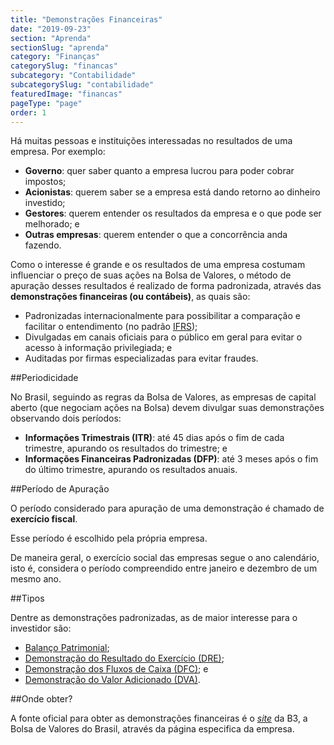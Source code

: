 ```yaml
---
title: "Demonstrações Financeiras"
date: "2019-09-23"
section: "Aprenda"
sectionSlug: "aprenda"
category: "Finanças"
categorySlug: "financas"
subcategory: "Contabilidade"
subcategorySlug: "contabilidade"
featuredImage: "financas"
pageType: "page"
order: 1
---
```


Há muitas pessoas e instituições interessadas no resultados de uma empresa. Por exemplo:

- **Governo**: quer saber quanto a empresa lucrou para poder cobrar impostos;
- **Acionistas**: querem saber se a empresa está dando retorno ao dinheiro investido;
- **Gestores**: querem entender os resultados da empresa e o que pode ser melhorado; e
- **Outras empresas**: querem entender o que a concorrência anda fazendo.

Como o interesse é grande e os resultados de uma empresa costumam influenciar o preço de suas ações na Bolsa de Valores, o método de apuração desses resultados é realizado de forma padronizada, através das **demonstrações financeiras (ou contábeis)**, as quais são:

- Padronizadas internacionalmente para possibilitar a comparação e facilitar o entendimento (no padrão [IFRS](https://pt.wikipedia.org/wiki/Normas_internacionais_de_contabilidade));
- Divulgadas em canais oficiais para o público em geral para evitar o acesso à informação privilegiada; e
- Auditadas por firmas especializadas para evitar fraudes.

##Periodicidade

No Brasil, seguindo as regras da Bolsa de Valores, as empresas de capital aberto (que negociam ações na Bolsa) devem divulgar suas demonstrações observando dois períodos:

- **Informações Trimestrais (ITR)**: até 45 dias após o fim de cada trimestre, apurando os resultados do trimestre; e
- **Informações Financeiras Padronizadas (DFP)**: até 3 meses após o fim do último trimestre, apurando os resultados anuais.

##Período de Apuração

O período considerado para apuração de uma demonstração é chamado de **exercício fiscal**.

Esse período é escolhido pela própria empresa.

De maneira geral, o exercício social das empresas segue o ano calendário, isto é, considera o período compreendido entre janeiro e dezembro de um mesmo ano.

##Tipos

Dentre as demonstrações padronizadas, as de maior interesse para o investidor são:

- [Balanço Patrimonial](/financas/contabilidade/balanco-patrimonial);
- [Demonstração do Resultado do Exercício (DRE)](/financas/contabilidade/dre);
- [Demonstração dos Fluxos de Caixa (DFC)](/financas/contabilidade/dfc); e
- [Demonstração do Valor Adicionado (DVA)](/financas/contabilidade/dva).

##Onde obter?

A fonte oficial para obter as demonstrações financeiras é o [*site*](http://www.b3.com.br/pt_br/produtos-e-servicos/negociacao/renda-variavel/empresas-listadas.htm) da B3, a Bolsa de Valores do Brasil, através da página especifica da empresa.

